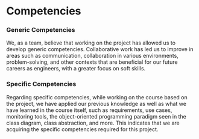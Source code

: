 # Competencies

###  Generic Competencies

We, as a team, believe that working on the project has allowed us to develop generic competencies. Collaborative work has led us to improve in areas such as communication, collaboration in various environments, problem-solving, and other contexts that are beneficial for our future careers as engineers, with a greater focus on soft skills.


### Specific Competencies

Regarding specific competencies, while working on the course based on the project, we have applied our previous knowledge as well as what we have learned in the course itself, such as requirements, use cases, monitoring tools, the object-oriented programming paradigm seen in the class diagram, class abstraction, and more. This indicates that we are acquiring the specific competencies required for this project.
